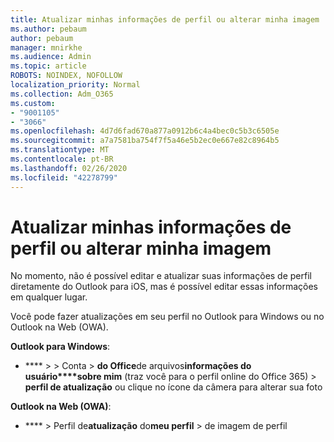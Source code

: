 ```yaml
---
title: Atualizar minhas informações de perfil ou alterar minha imagem
ms.author: pebaum
author: pebaum
manager: mnirkhe
ms.audience: Admin
ms.topic: article
ROBOTS: NOINDEX, NOFOLLOW
localization_priority: Normal
ms.collection: Adm_O365
ms.custom:
- "9001105"
- "3066"
ms.openlocfilehash: 4d7d6fad670a877a0912b6c4a4bec0c5b3c6505e
ms.sourcegitcommit: a7a7581ba754f7f5a46e5b2ec0e667e82c8964b5
ms.translationtype: MT
ms.contentlocale: pt-BR
ms.lasthandoff: 02/26/2020
ms.locfileid: "42278799"
---
```

# <a name="update-my-profile-information-or-change-my-picture"></a>Atualizar minhas informações de perfil ou alterar minha imagem

No momento, não é possível editar e atualizar suas informações de perfil diretamente do Outlook para iOS, mas é possível editar essas informações em qualquer lugar. 

Você pode fazer atualizações em seu perfil no Outlook para Windows ou no Outlook na Web (OWA). 

**Outlook para Windows**: 

- **** >  > Conta > **do Office**de arquivos**informações do usuário****sobre mim** (traz você para o perfil online do Office 365) > **perfil de atualização** ou clique no ícone da câmera para alterar sua foto  
  
**Outlook na Web (OWA)**: 

- **** > Perfil de**atualização** do**meu perfil** > de imagem de perfil
